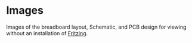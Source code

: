 Images
=============
Images of the breadboard layout, Schematic, and PCB design for viewing without an installation of [Fritzing](https://www.fritzing.org).